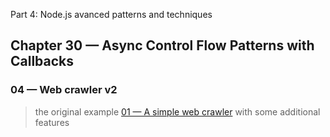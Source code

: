  Part 4: Node.js avanced patterns and techniques
## Chapter 30 &mdash; Async Control Flow Patterns with Callbacks
### 04 &mdash; Web crawler v2
> the original example [01 &mdash; A simple web crawler](../01-a-simple-web-crawler) with some additional features
